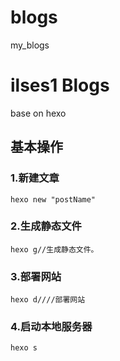 # blogs
my_blogs

# ilses1 Blogs
base on hexo



## 基本操作

### 1.新建文章
```
hexo new "postName"
```
### 2.生成静态文件
```
hexo g//生成静态文件。
```
### 3.部署网站
```
hexo d////部署网站
```
### 4.启动本地服务器
```
hexo s
```
